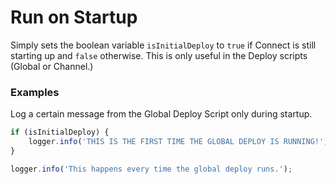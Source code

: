 # Run on Startup
Simply sets the boolean variable `isInitialDeploy` to `true` if Connect is still starting up and `false` otherwise. This is only useful in the Deploy scripts (Global or Channel.)

### Examples
Log a certain message from the Global Deploy Script only during startup.

```javascript
if (isInitialDeploy) {
	logger.info('THIS IS THE FIRST TIME THE GLOBAL DEPLOY IS RUNNING!');
}

logger.info('This happens every time the global deploy runs.');
```
